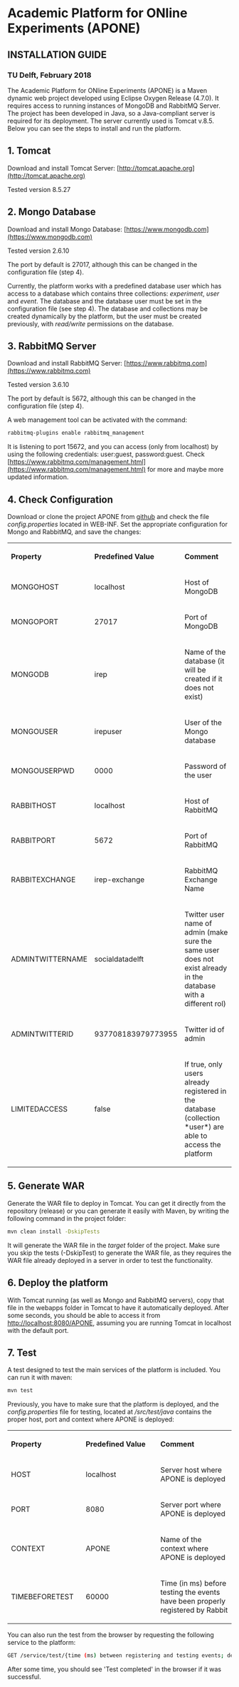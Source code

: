 # Academic Platform for ONline Experiments (APONE)
## INSTALLATION GUIDE
### TU Delft, February 2018

The Academic Platform for ONline Experiments (APONE) is a Maven dynamic web project developed using  Eclipse Oxygen Release (4.7.0). It requires access to running instances of MongoDB and RabbitMQ Server. The project has been developed in Java, so a Java-compliant server is required for its deployment. The server currently used is Tomcat v.8.5. Below you can see the steps to install and run the platform.

## 1. Tomcat

Download and install Tomcat Server: [http://tomcat.apache.org](http://tomcat.apache.org)

Tested version 8.5.27

## 2. Mongo Database

Download and install Mongo Database: [https://www.mongodb.com](https://www.mongodb.com)

Tested version 2.6.10

The port by default is 27017, although this can be changed in the configuration file (step 4).

Currently, the platform works with a predefined database user which has access to a database which contains three collections: *experiment*, *user* and *event*. The database and the database user must be set in the configuration file (see step 4). The database and collections may be created dynamically by the platform, but the user must be created previously, with *read/write* permissions on the database.

## 3. RabbitMQ Server

Download  and install RabbitMQ Server: [https://www.rabbitmq.com](https://www.rabbitmq.com)

Tested version 3.6.10

The port by default is 5672, although this can be changed in the configuration file (step 4).

A web management tool can be activated with the command:

```bash
rabbitmq-plugins enable rabbitmq_management
```

It is listening to port 15672, and you can access (only from localhost) by using the following credentials: user:guest, password:guest. Check [https://www.rabbitmq.com/management.html](https://www.rabbitmq.com/management.html) for more and maybe more updated information.

## 4. Check Configuration

Download or clone the project APONE from [github](https://github.com/marrerom/APONE) and check the file *config.properties* located in WEB-INF. Set the appropriate configuration for Mongo and RabbitMQ, and save the changes:

<a href="" id="t.84ac78255f151322362bd85d853525d09fddda2a"></a><a href="" id="t.0"></a>

<table>
<colgroup>
<col width="33%" />
<col width="33%" />
<col width="33%" />
</colgroup>
<tbody>
<tr class="odd">
<th align="left"><p><span class="c11 c1">Property</span></p></th>
<th align="left"><p><span class="c11 c1">Predefined Value</span></p></th>
<th align="left"><p><span class="c11 c1">Comment</span></p></th>
</tr>
<tr class="even">
<td align="left"><p><span class="c1">MONGO</span><span class="c1">HOST</span></p></td>
<td align="left"><p><span class="c4">localhost</span></p></td>
<td align="left"><p><span class="c4">Host of MongoDB</span></p></td>
</tr>
<tr class="odd">
<td align="left"><p><span class="c1">MONGO</span><span class="c1">PORT</span></p></td>
<td align="left"><p><span class="c4">27017</span></p></td>
<td align="left"><p><span class="c4">Port of MongoDB</span></p></td>
</tr>
<tr class="even">
<td align="left"><p><span class="c1">MONGO</span><span class="c1">DB</span></p></td>
<td align="left"><p><span class="c4">irep</span></p></td>
<td align="left"><p><span class="c4">Name of the database (it will be created if it does not exist)</span></p></td>
</tr>
<tr class="odd">
<td align="left"><p><span class="c1">MONGO</span><span class="c1">USER</span></p></td>
<td align="left"><p><span class="c4">irepuser</span></p></td>
<td align="left"><p><span class="c4">User of the Mongo database</span></p></td>
</tr>
<tr class="even">
<td align="left"><p><span class="c1">MONGOUSER</span><span class="c1">PWD</span></p></td>
<td align="left"><p><span class="c4">0000</span></p></td>
<td align="left"><p><span class="c4">Password of the user</span></p></td>
</tr>
<tr class="odd">
<td align="left"><p><span class="c1">RABBITHOST</span></p></td>
<td align="left"><p><span class="c4">localhost</span></p></td>
<td align="left"><p><span class="c4">Host of RabbitMQ</span></p></td>
</tr>
<tr class="even">
<td align="left"><p><span class="c11 c1">RABBITPORT</span></p></td>
<td align="left"><p><span class="c11 c12 c4">5672</span></p></td>
<td align="left"><p><span class="c11 c12 c4">Port of RabbitMQ</span></p></td>
</tr>
<tr class="odd">
<td align="left"><p><span class="c11 c1">RABBITEXCHANGE</span></p></td>
<td align="left"><p><span class="c11 c12 c4">irep-exchange</span></p></td>
<td align="left"><p><span class="c11 c12 c4">RabbitMQ Exchange Name</span></p></td>
</tr>
</tr>
<tr class="even">
<td align="left"><p><span class="c11 c1">ADMINTWITTERNAME</span></p></td>
<td align="left"><p><span class="c11 c12 c4">socialdatadelft</span></p></td>
<td align="left"><p><span class="c11 c12 c4">Twitter user name of admin (make sure the same user does not exist already in the database with a different rol)</span></p></td>
</tr>
<tr class="odd">
<td align="left"><p><span class="c11 c1">ADMINTWITTERID</span></p></td>
<td align="left"><p><span class="c11 c12 c4">937708183979773955</span></p></td>
<td align="left"><p><span class="c11 c12 c4">Twitter id of admin</span></p></td>
</tr>
</tr>
<tr class="even">
<td align="left"><p><span class="c11 c1">LIMITEDACCESS</span></p></td>
<td align="left"><p><span class="c11 c12 c4">false</span></p></td>
<td align="left"><p><span class="c11 c12 c4">If true, only users already registered in the database (collection *user*) are able to access the platform</span></p></td>
</tr>

</tbody>
</table>


## 5. Generate WAR

Generate the WAR file to deploy in Tomcat. You can get it directly from the repository (release) or you can generate it easily with Maven, by writing the following command in the project folder:

```bash
mvn clean install -DskipTests
```
It will generate the WAR file in the *target* folder of the project. Make sure you skip the tests (-DskipTest) to generate the WAR file, as they requires the WAR file already deployed in a server in order to test the functionality. 

## 6. Deploy the platform

With Tomcat running (as well as Mongo and RabbitMQ servers), copy that file in the webapps folder in Tomcat to have it automatically deployed. After some seconds, you should be able to access it from [http://localhost:8080/APONE](http://localhost:8080/APONE), assuming you are running Tomcat in localhost with the default port.

## 7. Test

A test designed to test the main services of the platform is included. You can run it with maven:

```bash
mvn test
```

Previously, you have to make sure that the platform is deployed, and the *config.properties* file for testing, located at */src/test/java* contains the proper host, port and context where APONE is deployed:

<a href="" id="t.00404fe88dc5972c4432cca52e51a10535e3519c"></a><a href="" id="t.1"></a>

<table>
<colgroup>
<col width="33%" />
<col width="33%" />
<col width="33%" />
</colgroup>
<tbody>
<tr class="odd">
<th align="left"><p><span class="c1 c11">Property</span></p></th>
<th align="left"><p><span class="c11 c1">Predefined Value</span></p></th>
<th align="left"><p><span class="c11 c1">Comment</span></p></th>
</tr>
<tr class="even">
<td align="left"><p><span class="c11 c12 c4">HOST</span></p></td>
<td align="left"><p><span class="c11 c12 c4">localhost</span></p></td>
<td align="left"><p><span class="c11 c12 c4">Server host where APONE is deployed</span></p></td>
</tr>
<tr class="odd">
<td align="left"><p><span class="c11 c12 c4">PORT</span></p></td>
<td align="left"><p><span class="c11 c12 c4">8080</span></p></td>
<td align="left"><p><span class="c11 c12 c4">Server port where APONE is deployed</span></p></td>
</tr>
<tr class="even">
<td align="left"><p><span class="c11 c12 c4">CONTEXT</span></p></td>
<td align="left"><p><span class="c11 c12 c4">APONE</span></p></td>
<td align="left"><p><span class="c11 c12 c4">Name of the context where APONE is deployed</span></p></td>
</tr>
<tr class="odd">
<td align="left"><p><span class="c11 c12 c4">TIMEBEFORETEST</span></p></td>
<td align="left"><p><span class="c11 c12 c4">60000</span></p></td>
<td align="left"><p><span class="c11 c12 c4">Time (in ms) before testing the events have been properly registered by Rabbit</span></p></td>
</tr>
</tbody>
</table>


You can also run the test from the browser by requesting the following service to the platform:
```bash
GET /service/test/{time (ms) between registering and testing events; default TIMEBEFORETEST property}
```
After some time, you should see 'Test completed' in the browser if it was successful.

